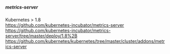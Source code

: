 ##### metrics-server
Kubernetes > 1.8  
https://github.com/kubernetes-incubator/metrics-server  
https://github.com/kubernetes-incubator/metrics-server/tree/master/deploy/1.8%2B  
https://github.com/kubernetes/kubernetes/tree/master/cluster/addons/metrics-server
